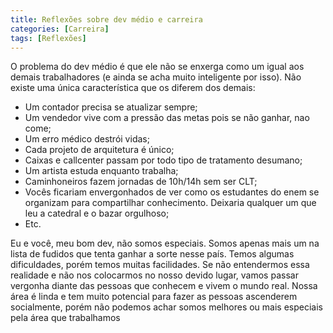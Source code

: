 ```yaml
---
title: Reflexões sobre dev médio e carreira
categories: [Carreira]
tags: [Reflexões]
---
```

O problema do dev médio é que ele não se enxerga como um igual aos demais trabalhadores (e ainda se acha muito inteligente por isso). Não existe uma única característica que os diferem dos demais:

* Um contador precisa se atualizar sempre;
* Um vendedor vive com a pressão das metas pois se não ganhar, nao come;
* Um erro médico destrói vidas;
* Cada projeto de arquitetura é único;
* Caixas e callcenter passam por todo tipo de tratamento desumano;
* Um artista estuda enquanto trabalha;
* Caminhoneiros fazem jornadas de 10h/14h sem ser CLT;
* Vocês ficariam envergonhados de ver como os estudantes do enem se organizam para compartilhar conhecimento. Deixaria qualquer um que leu a catedral e o bazar orgulhoso;
* Etc.

Eu e você, meu bom dev, não somos especiais. Somos apenas mais um na lista de fudidos que tenta ganhar a sorte nesse país. Temos algumas dificuldades, porém temos muitas facilidades. Se não entendermos essa realidade e não nos colocarmos no nosso devido lugar, vamos passar vergonha diante das pessoas que conhecem e vivem o mundo real. Nossa área é linda e tem muito potencial para fazer as pessoas ascenderem socialmente, porém não podemos achar somos melhores ou mais especiais pela área que trabalhamos